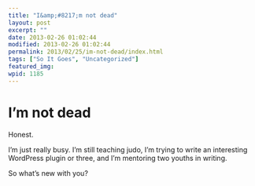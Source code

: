 ```yaml
---
title: "I&amp;#8217;m not dead"
layout: post
excerpt: ""
date: 2013-02-26 01:02:44
modified: 2013-02-26 01:02:44
permalink: 2013/02/25/im-not-dead/index.html
tags: ["So It Goes", "Uncategorized"]
featured_img: 
wpid: 1185
---
```


# I&#8217;m not dead

Honest.

I’m just really busy. I’m still teaching judo, I’m trying to write an interesting WordPress plugin or three, and I’m mentoring two youths in writing.

So what’s new with you?